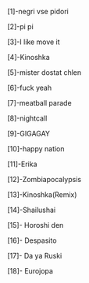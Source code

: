 [1]-negri vse pidori

[2]-pi pi

[3]-I like move it

[4]-Kinoshka

[5]-mister dostat chlen

[6]-fuck yeah

[7]-meatball parade

[8]-nightcall

[9]-GIGAGAY

[10]-happy nation

[11]-Erika

[12]-Zombiapocalypsis

[13]-Kinoshka(Remix)

[14]-Shailushai

[15]- Horoshi den

[16]- Despasito

[17]- Da ya Ruski

[18]- Eurojopa
